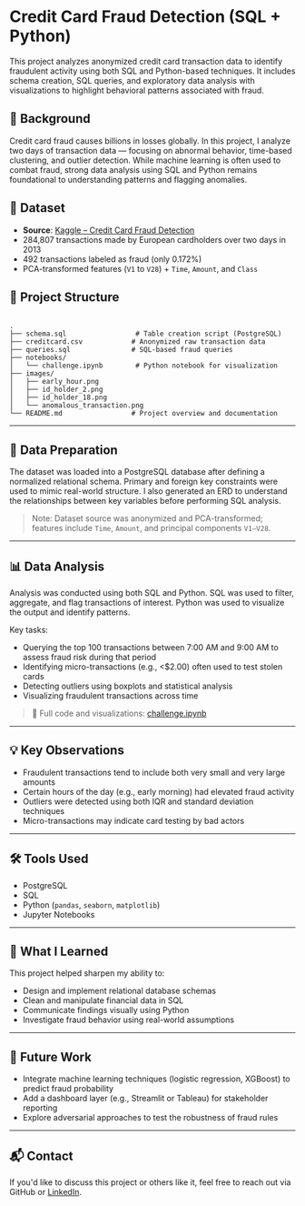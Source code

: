 # Credit Card Fraud Detection (SQL + Python)

This project analyzes anonymized credit card transaction data to identify fraudulent activity using both SQL and Python-based techniques. It includes schema creation, SQL queries, and exploratory data analysis with visualizations to highlight behavioral patterns associated with fraud.

## 📌 Background

Credit card fraud causes billions in losses globally. In this project, I analyze two days of transaction data — focusing on abnormal behavior, time-based clustering, and outlier detection. While machine learning is often used to combat fraud, strong data analysis using SQL and Python remains foundational to understanding patterns and flagging anomalies.

## 🧠 Dataset

- **Source**: [Kaggle – Credit Card Fraud Detection](https://www.kaggle.com/datasets/mlg-ulb/creditcardfraud)
- 284,807 transactions made by European cardholders over two days in 2013
- 492 transactions labeled as fraud (only 0.172%)
- PCA-transformed features (`V1` to `V28`) + `Time`, `Amount`, and `Class`

## 📂 Project Structure
<pre lang="text"><code>
.
├── schema.sql                 # Table creation script (PostgreSQL)
├── creditcard.csv            # Anonymized raw transaction data
├── queries.sql               # SQL-based fraud queries
├── notebooks/
│   └── challenge.ipynb        # Python notebook for visualization
├── images/
│   ├── early_hour.png
│   ├── id_holder_2.png
│   ├── id_holder_18.png
│   └── anomalous_transaction.png
└── README.md                 # Project overview and documentation
</code></pre>


---

## 🧱 Data Preparation

The dataset was loaded into a PostgreSQL database after defining a normalized relational schema. Primary and foreign key constraints were used to mimic real-world structure. I also generated an ERD to understand the relationships between key variables before performing SQL analysis.

> Note: Dataset source was anonymized and PCA-transformed; features include `Time`, `Amount`, and principal components `V1–V28`.

---

## 📊 Data Analysis

Analysis was conducted using both SQL and Python. SQL was used to filter, aggregate, and flag transactions of interest. Python was used to visualize the output and identify patterns.

Key tasks:
- Querying the top 100 transactions between 7:00 AM and 9:00 AM to assess fraud risk during that period
- Identifying micro-transactions (e.g., <$2.00) often used to test stolen cards
- Detecting outliers using boxplots and statistical analysis
- Visualizing fraudulent transactions across time

> 📓 Full code and visualizations: [challenge.ipynb](challenge.ipynb)

---

## 💡 Key Observations

- Fraudulent transactions tend to include both very small and very large amounts
- Certain hours of the day (e.g., early morning) had elevated fraud activity
- Outliers were detected using both IQR and standard deviation techniques
- Micro-transactions may indicate card testing by bad actors

---

## 🛠️ Tools Used

- PostgreSQL  
- SQL  
- Python (`pandas`, `seaborn`, `matplotlib`)  
- Jupyter Notebooks  

---

## 🧠 What I Learned

This project helped sharpen my ability to:
- Design and implement relational database schemas
- Clean and manipulate financial data in SQL
- Communicate findings visually using Python
- Investigate fraud behavior using real-world assumptions

---

## 🚀 Future Work

- Integrate machine learning techniques (logistic regression, XGBoost) to predict fraud probability  
- Add a dashboard layer (e.g., Streamlit or Tableau) for stakeholder reporting  
- Explore adversarial approaches to test the robustness of fraud rules  

---

## 📬 Contact

If you'd like to discuss this project or others like it, feel free to reach out via GitHub or [LinkedIn](https://www.linkedin.com/in/promiseabu/).
